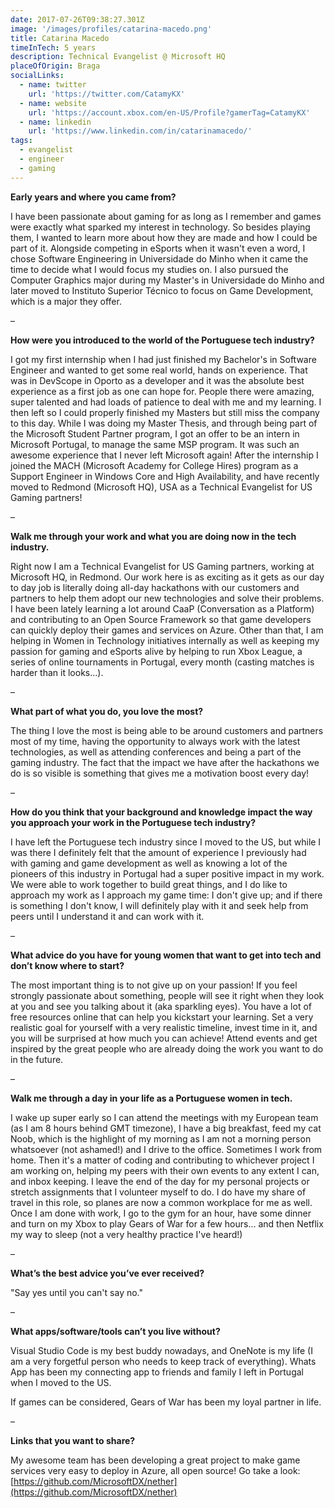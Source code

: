 ```yaml
---
date: 2017-07-26T09:38:27.301Z
image: '/images/profiles/catarina-macedo.png'
title: Catarina Macedo
timeInTech: 5 years
description: Technical Evangelist @ Microsoft HQ
placeOfOrigin: Braga
socialLinks:
  - name: twitter
    url: 'https://twitter.com/CatamyKX'
  - name: website
    url: 'https://account.xbox.com/en-US/Profile?gamerTag=CatamyKX'
  - name: linkedin
    url: 'https://www.linkedin.com/in/catarinamacedo/'
tags:
  - evangelist
  - engineer
  - gaming
---
```

**Early years and where you came from?**

I have been passionate about gaming for as long as I remember and games were exactly what sparked my interest in technology. So besides playing them, I wanted to learn more about how they are made and how I could be part of it. Alongside competing in eSports when it wasn't even a word, I chose Software Engineering in Universidade do Minho when it came the time to decide what I would focus my studies on. I also pursued the Computer Graphics major during my Master's in Universidade do Minho and later moved to Instituto Superior Técnico to focus on Game Development, which is a major they offer. 

–

**How were you introduced to the world of the Portuguese tech industry?**

I got my first internship when I had just finished my Bachelor's in Software Engineer and wanted to get some real world, hands on experience. That was in DevScope in Oporto as a developer and it was the absolute best experience as a first job as one can hope for. People there were amazing, super talented and had loads of patience to deal with me and my learning. I then left so I could properly finished my Masters but still miss the company to this day. While I was doing my Master Thesis, and through being part of the Microsoft Student Partner program, I got an offer to be an intern in Microsoft Portugal, to manage the same MSP program. It was such an awesome experience that I never left Microsoft again! After the internship I joined the MACH (Microsoft Academy for College Hires) program as a Support Engineer in Windows Core and High Availability, and have recently moved to Redmond (Microsoft HQ), USA as a Technical Evangelist for US Gaming partners!

–

**Walk me through your work and what you are doing now in the tech industry.**

Right now I am a Technical Evangelist for US Gaming partners, working at Microsoft HQ, in Redmond. Our work here is as exciting as it gets as our day to day job is literally doing all-day hackathons with our customers and partners to help them adopt our new technologies and solve their problems. I have been lately learning a lot around CaaP (Conversation as a Platform) and contributing to an Open Source Framework so that game developers can quickly deploy their games and services on Azure. Other than that, I am helping in Women in Technology initiatives internally as well as keeping my passion for gaming and eSports alive by helping to run Xbox League, a series of online tournaments in Portugal, every month (casting matches is harder than it looks...).

–

**What part of what you do, you love the most?**

The thing I love the most is being able to be around customers and partners most of my time, having the opportunity to always work with the latest technologies, as well as attending conferences and being a part of the gaming industry. The fact that the impact we have after the hackathons we do is so visible is something that gives me a motivation boost every day! 

–

**How do you think that your background and knowledge impact the way you approach your work in the Portuguese tech industry?**

I have left the Portuguese tech industry since I moved to the US, but while I was there I definitely felt that the amount of experience I previously had with gaming and game development as well as knowing a lot of the pioneers of this industry in Portugal had a super positive impact in my work. We were able to work together to build great things, and I do like to approach my work as I approach my game time: I don't give up; and if there is something I don't know, I will definitely play with it and seek help from peers until I understand it and can work with it.

–

**What advice do you have for young women that want to get into tech and don’t know where to start?**

The most important thing is to not give up on your passion! If you feel strongly passionate about something, people will see it right when they look at you and see you talking about it (aka sparkling eyes). You have a lot of free resources online that can help you kickstart your learning. Set a very realistic goal for yourself with a very realistic timeline, invest time in it, and you will be surprised at how much you can achieve! Attend events and get inspired by the great people who are already doing the work you want to do in the future.

–

**Walk me through a day in your life as a Portuguese women in tech.**

I wake up super early so I can attend the meetings with my European team (as I am 8 hours behind GMT timezone), I have a big breakfast, feed my cat Noob, which is the highlight of my morning as I am not a morning person whatsoever (not ashamed!) and I drive to the office. Sometimes I work from home. Then it's a matter of coding and contributing to whichever project I am working on, helping my peers with their own events to any extent I can, and inbox keeping. I leave the end of the day for my personal projects or stretch assignments that I volunteer myself to do. I do have my share of travel in this role, so planes are now a common workplace for me as well. Once I am done with work, I go to the gym for an hour, have some dinner and turn on my Xbox to play Gears of War for a few hours... and then Netflix my way to sleep (not a very healthy practice I've heard!)

–

**What’s the best advice you’ve ever received?**

"Say yes until you can't say no."

–

**What apps/software/tools can’t you live without?**

Visual Studio Code is my best buddy nowadays, and OneNote is my life (I am a very forgetful person who needs to keep track of everything). Whats App has been my connecting app to friends and family I left in Portugal when I moved to the US.

If games can be considered, Gears of War has been my loyal partner in life.

–

**Links that you want to share?**

My awesome team has been developing a great project to make game services very easy to deploy in Azure, all open source! Go take a look: [https://github.com/MicrosoftDX/nether](https://github.com/MicrosoftDX/nether)
